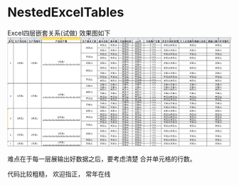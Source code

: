 # NestedExcelTables
Excel四层嵌套关系(试做)
效果图如下
![image](https://github.com/ISFASID/NestedExcelTables/blob/master/nested.png)

难点在于每一层展输出好数据之后，要考虑清楚 合并单元格的行数。

代码比较粗糙，
欢迎指正，
常年在线
